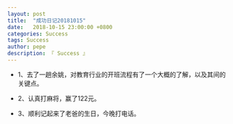```yaml
---
layout: post
title:  "成功日记20181015"
date:   2018-10-15 23:00:00 +0800
categories: Success
tags: Success
author: pepe
description: 『 Success 』
---
```


* 1、去了一趟余姚，对教育行业的开班流程有了一个大概的了解，以及其间的关键点。

* 2、认真打麻将，赢了122元。

* 3、顺利记起来了老爸的生日，今晚打电话。